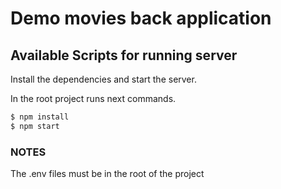 # Demo movies back application

## Available Scripts for running server

Install the dependencies and start the server.

In the root project runs next commands.

```sh
$ npm install
$ npm start
```

### NOTES

The .env files must be in the root of the project